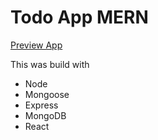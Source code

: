 <h1>Todo App MERN</h1>

<a href="https://todo-app-mern-stacks.herokuapp.com/" target="_blank">Preview App</a>

This was build with
<ul>
  <li>Node</li>
    <li>Mongoose</li>
    <li>Express</li>
      <li>MongoDB</li>
          <li>React</li>
 </ul>
